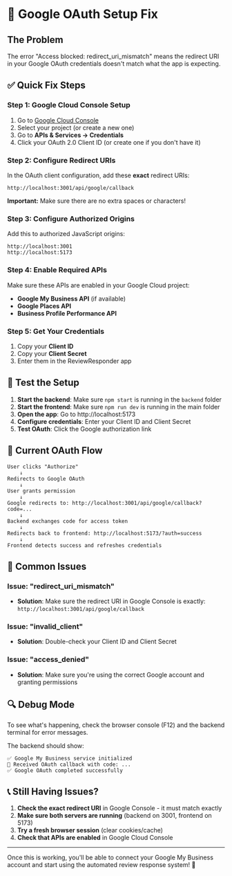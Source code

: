 # 🔧 Google OAuth Setup Fix

## The Problem
The error "Access blocked: redirect_uri_mismatch" means the redirect URI in your Google OAuth credentials doesn't match what the app is expecting.

## ✅ Quick Fix Steps

### Step 1: Google Cloud Console Setup
1. Go to [Google Cloud Console](https://console.cloud.google.com/)
2. Select your project (or create a new one)
3. Go to **APIs & Services → Credentials**
4. Click your OAuth 2.0 Client ID (or create one if you don't have it)

### Step 2: Configure Redirect URIs
In the OAuth client configuration, add these **exact** redirect URIs:

```
http://localhost:3001/api/google/callback
```

**Important:** Make sure there are no extra spaces or characters!

### Step 3: Configure Authorized Origins
Add this to authorized JavaScript origins:

```
http://localhost:3001
http://localhost:5173
```

### Step 4: Enable Required APIs
Make sure these APIs are enabled in your Google Cloud project:
- **Google My Business API** (if available)
- **Google Places API**
- **Business Profile Performance API**

### Step 5: Get Your Credentials
1. Copy your **Client ID**
2. Copy your **Client Secret**
3. Enter them in the ReviewResponder app

## 🚀 Test the Setup

1. **Start the backend**: Make sure `npm start` is running in the `backend` folder
2. **Start the frontend**: Make sure `npm run dev` is running in the main folder
3. **Open the app**: Go to http://localhost:5173
4. **Configure credentials**: Enter your Client ID and Client Secret
5. **Test OAuth**: Click the Google authorization link

## 📝 Current OAuth Flow

```
User clicks "Authorize" 
    ↓
Redirects to Google OAuth
    ↓
User grants permission
    ↓
Google redirects to: http://localhost:3001/api/google/callback?code=...
    ↓
Backend exchanges code for access token
    ↓
Redirects back to frontend: http://localhost:5173/?auth=success
    ↓
Frontend detects success and refreshes credentials
```

## 🐛 Common Issues

### Issue: "redirect_uri_mismatch"
- **Solution**: Make sure the redirect URI in Google Console is exactly: `http://localhost:3001/api/google/callback`

### Issue: "invalid_client"
- **Solution**: Double-check your Client ID and Client Secret

### Issue: "access_denied"
- **Solution**: Make sure you're using the correct Google account and granting permissions

## 🔍 Debug Mode

To see what's happening, check the browser console (F12) and the backend terminal for error messages.

The backend should show:
```
✅ Google My Business service initialized
📝 Received OAuth callback with code: ...
✅ Google OAuth completed successfully
```

## 📞 Still Having Issues?

1. **Check the exact redirect URI** in Google Console - it must match exactly
2. **Make sure both servers are running** (backend on 3001, frontend on 5173)
3. **Try a fresh browser session** (clear cookies/cache)
4. **Check that APIs are enabled** in Google Cloud Console

---

Once this is working, you'll be able to connect your Google My Business account and start using the automated review response system! 🎉
